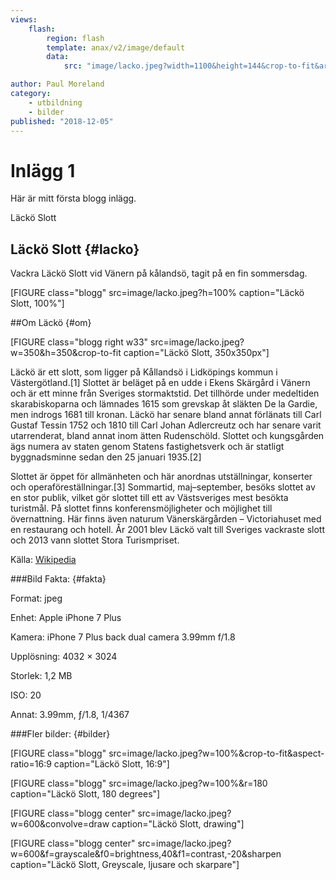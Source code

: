 ```yaml
---
views:
    flash:
        region: flash
        template: anax/v2/image/default
        data:
            src: "image/lacko.jpeg?width=1100&height=144&crop-to-fit&area=25,0,0,0"

author: Paul Moreland
category:
    - utbildning
    - bilder
published: "2018-12-05"
---
```

Inlägg 1
==================================

Här är mitt första blogg inlägg.

Läckö Slott

<!--more-->

Läckö Slott {#lacko}
-----------------------------------

Vackra Läckö Slott vid Vänern på kålandsö, tagit på en fin sommersdag.

[FIGURE class="blogg" src=image/lacko.jpeg?h=100% caption="Läckö Slott, 100%"]

##Om Läckö {#om}

[FIGURE class="blogg right w33" src=image/lacko.jpeg?w=350&h=350&crop-to-fit caption="Läckö Slott, 350x350px"]

Läckö är ett slott, som ligger på Kållandsö i Lidköpings kommun i Västergötland.[1] Slottet är beläget på en udde i Ekens Skärgård i Vänern och är ett minne från Sveriges stormaktstid. Det tillhörde under medeltiden skarabiskoparna och lämnades 1615 som grevskap åt släkten De la Gardie, men indrogs 1681 till kronan. Läckö har senare bland annat förlänats till Carl Gustaf Tessin 1752 och 1810 till Carl Johan Adlercreutz och har senare varit utarrenderat, bland annat inom ätten Rudenschöld. Slottet och kungsgården ägs numera av staten genom Statens fastighetsverk och är statligt byggnadsminne sedan den 25 januari 1935.[2]

Slottet är öppet för allmänheten och här anordnas utställningar, konserter och operaföreställningar.[3] Sommartid, maj–september, besöks slottet av en stor publik, vilket gör slottet till ett av Västsveriges mest besökta turistmål. På slottet finns konferensmöjligheter och möjlighet till övernattning. Här finns även naturum Vänerskärgården – Victoriahuset med en restaurang och hotell. År 2001 blev Läckö valt till Sveriges vackraste slott och 2013 vann slottet Stora Turismpriset.

Källa: [Wikipedia](https://sv.wikipedia.org/wiki/Läckö_slott)

###Bild Fakta: {#fakta}

Format: jpeg

Enhet: Apple iPhone 7 Plus

Kamera: iPhone 7 Plus back dual camera 3.99mm f/1.8

Upplösning: 4032 × 3024

Storlek: 1,2 MB

ISO: 20

Annat: 3.99mm, ƒ/1.8, 1/4367

###Fler bilder: {#bilder}

[FIGURE class="blogg" src=image/lacko.jpeg?w=100%&crop-to-fit&aspect-ratio=16:9 caption="Läckö Slott, 16:9"]

[FIGURE class="blogg" src=image/lacko.jpeg?w=100%&r=180 caption="Läckö Slott, 180 degrees"]

[FIGURE class="blogg center" src=image/lacko.jpeg?w=600&convolve=draw caption="Läckö Slott, drawing"]

[FIGURE class="blogg center" src=image/lacko.jpeg?w=600&f=grayscale&f0=brightness,40&f1=contrast,-20&sharpen caption="Läckö Slott, Greyscale, ljusare och skarpare"]

